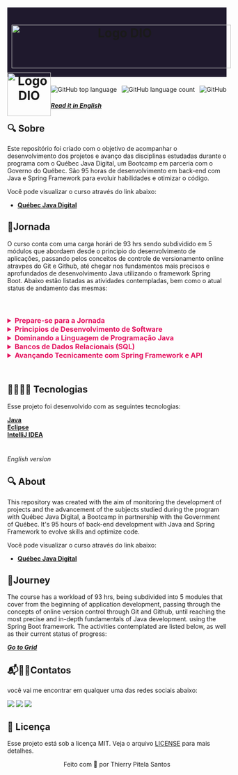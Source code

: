 <h1 align="center" style="background-color: #1F192D; height: 100px; padding: 30px 0; width: 100%">
   <img src="https://hermes.digitalinnovation.one/assets/diome/logo.png" alt="Logo DIO" height="100%" style="padding:10px;"/>
   <img src="https://hermes.digitalinnovation.one/files/assets/67e98e90-35be-41a2-96f0-943d500c27ed.png" alt="Logo DIO"  width="100px" height="100%" style="float:left"/>
</h1>

<div style="display: flex; justify-content: center; align-items: center; margin: 20px 0; justify-content: space-between; padding: 0 px;">
  <img alt="GitHub top language" src="https://img.shields.io/github/languages/top/Azanniel/nlw-return?color=blue">

  <img alt="GitHub language count" src="https://img.shields.io/github/languages/count/Azanniel/nlw-return?color=blueviolet">

  <img alt="GitHub" src="https://img.shields.io/github/license/Azanniel/nlw-return?color=magenta">
</div>

**_[Read it in English](#English)_**

## 🔍 **Sobre**
Este repositório foi criado com o objetivo de acompanhar o desenvolvimento dos projetos e avanço das disciplinas estudadas durante o programa com o Québec Java Digital, um Bootcamp em parceria com o Governo do Québec. São 95 horas de desenvolvimento em back-end com Java e Spring Framework para evoluir habilidades e otimizar o código. 

Você pode visualizar o curso através do link abaixo:
- **[Québec Java Digital](https://web.dio.me/track/d4a8a79e-3f08-402c-a5dd-d7cfec1b0447)**
  

## 🧭**Jornada**
O curso conta com uma carga horári de 93 hrs sendo subdividido em 5 módulos que abordaem desde o principio do desenvolvimento de aplicações, passando pelos conceitos de controle de versionamento online atravpes do Git e Github, até chegar nos fundamentos mais precisos e aprofundados de desenvolvimento Java utilizando o framework Spring Boot. Abaixo estão listadas as atividades contempladas, bem como o atual status de andamento das mesmas:

#

<br>
<div stye="display: flex; width: 100%;" id="grid">
  <details>
    <summary style="font-size:16px; font-weight: bold; color: #E4105D;">Prepare-se para a Jornada</summary>
    <table style="width:100%; border: 1px solid #FF82B0;">
      <tr>
        <td style="border-right: 1px solid #FF82B0; width:90%">Prepare-se para a Jornada</td>
        <td style="display: flex;justify-content: center;">✅</td>
      </tr>
      <tr>
        <td style="border-right: 1px solid #FF82B0; width:90%">Conheça as Oportunidades DIO</td>
        <td style="display: flex;justify-content: center">✅</td>
      </tr>
      <tr>
        <td style="border-right: 1px solid #FF82B0; width:90%">Seja protagonista neste Bootcamp</td>
        <td style="display: flex;justify-content: center">✅</td>
      </tr>
      <tr>
        <td style="border-right: 1px solid #FF82B0; width:90%">Conheça as Oportunidades DIO</td>
        <td style="display: flex;justify-content: center">✅</td>
      </tr>
      <tr>
        <td style="border-right: 1px solid #FF82B0; width:90%">Introdução ao Desenvolvimento de Software</td>
        <td style="display: flex;justify-content: center">✅</td>
      </tr>
  </table>
  </details>
  <details>
    <summary style="font-size:16px; font-weight: bold; color: #E4105D;">Principios de Desenvolvimento de Software</summary>
    <table style="width:100%; border: 1px solid #FF82B0;">
    <tr>
      <td style="width:90%; border-right: 1px solid #FF82B0;">Introdução à Programação e Pensamento Computacional</td>
      <td style=" display: flex;justify-content: center">✅</td>
    </tr>
    <tr>
      <td style="width:90%; border-right: 1px solid #FF82B0;">Introdução ao Git e Github</td>
      <td style=" display: flex;justify-content: center">✅</td>
    </tr>
    <tr>
      <td style="width:90%; border-right: 1px solid #FF82B0;">Criando seu Primeiro Repositório no GitHub Para Compartilhar Seu Progresso</td>
      <td style=" display: flex;justify-content: center">✅</td>
    </tr>
    <tr>
      <td style="width:90%; border-right: 1px solid #FF82B0;">Criando seu Primeiro Repositório no GitHub Para Compartilhar Seu Progresso</td>
      <td style=" display: flex;justify-content: center">✅</td>
    </tr>
  </table>
  </details>
  <details>
    <summary style="font-size:16px; font-weight: bold; color: #E4105D;">Dominando a Linguagem de Programação Java</summary>
    <table style="width:100%; border: 1px solid #FF82B0;">
    <tr>
      <td style="border-right: 1px solid #FF82B0; width:90%">Dominando IDEs Java</td>
      <td style="display: flex;justify-content: center">✅</td>
    </tr>
    <tr>
      <td style="border-right: 1px solid #FF82B0; width:90%">Variáveis, Tipos de Dados e Operadores Matemáticos em Java</td>
      <td style="display: flex;justify-content: center">✅</td>
    </tr>
    <tr>
      <td style="border-right: 1px solid #FF82B0; width:90%">Entendendo Métodos Java</td>
      <td style="display: flex;justify-content: center">✅</td>
    </tr>
    <tr>
      <td style="border-right: 1px solid #FF82B0; width:90%">Introdução e Estruturas Condicionais com Java</td>
      <td style="display: flex;justify-content: center">✅</td>
    </tr>
    <tr>
      <td style="border-right: 1px solid #FF82B0; width:90%">Estruturas de Repetição em Java</td>
      <td style="display: flex;justify-content: center">✅</td>
    </tr>
    <tr>
      <td style="border-right: 1px solid #FF82B0; width:90%">Java e Tratamento de Exceções</td>
      <td style="display: flex;justify-content: center">✅</td>
    </tr>
    <tr>
      <td style="border-right: 1px solid #FF82B0; width:90%">Trabalhando com Collections Java</td>
      <td style="display: flex;justify-content: center">✅</td>
    </tr>
    <tr>
      <td style="border-right: 1px solid #FF82B0; width:90%">Desafios de Código Básico Java - Québec</td>
      <td style="display: flex;justify-content: center">✅</td>
    </tr>
    <tr>
      <td style="border-right: 1px solid #FF82B0; width:90%">Programação Orientada a Objetos</td>
      <td style="display: flex;justify-content: center">✅</td>
    </tr>
    <tr>
      <td style="border-right: 1px solid #FF82B0; width:90%">Debugging Java</td>
      <td style="display: flex;justify-content: center">✅</td>
    </tr>
    <tr>
      <td style="border-right: 1px solid #FF82B0; width:90%">Tratamento de Exceções Java</td>
      <td style="display: flex;justify-content: center">❌</td>
    </tr>
    <tr>
      <td style="border-right: 1px solid #FF82B0; width:90%">Testes Unitários com JUnit</td>
      <td style="display: flex;justify-content: center">❌</td>
    </tr>
    <tr>
      <td style="border-right: 1px solid #FF82B0; width:90%">Desafios de Código Intermediário Java - Québec</td>
      <td style="display: flex;justify-content: center">❌</td>
    </tr>
    <tr>
      <td style="border-right: 1px solid #FF82B0; width:90%">Criando um Banco Digital com Java e Orientação a Objetos</td>
      <td style="display: flex;justify-content: center">❌</td>
    </tr>
  </table>
  </details>
  <details>
    <summary style="font-size:16px; font-weight: bold; color: #E4105D;">Bancos de Dados Relacionais (SQL)</summary>
    <table style="width:100%; border: 1px solid #FF82B0;">
    <tr>
      <td style="border-right: 1px solid #FF82B0; width:90%">Conceitos e Melhores Práticas com Bancos de Dados PostgreSQL</td>
      <td style="display: flex;justify-content: center">❌</td>
    </tr>
  </table>
  </details>
  <details>
  <summary style="font-size:16px; font-weight: bold; color: #E4105D;">Avançando Tecnicamente com Spring Framework e API
 </summary>
  <table style="width:100%; border: 1px solid #FF82B0;">
    <tr>
      <td style="border-right: 1px solid #FF82B0; width:90%; font-size:12px;; font-size:12px">Principais Protocolos de Comunicação da Internet</td>
      <td style="display: flex;justify-content: center">❌</td>
    </tr>
    <tr>
      <td style="border-right: 1px solid #FF82B0; width:90%; font-size:12px;">Gerenciamento de Dependências e Build em Java com Maven</td>
      <td style="display: flex; justify-content: center;">❌</td>
    </tr>
    <tr>
      <td style="border-right: 1px solid #FF82B0; width:90%; font-size:12px;">Introdução ao Spring Framework</td>
      <td style="display: flex;justify-content: center">❌</td>
    </tr>
    <tr>
      <td style="border-right: 1px solid #FF82B0; width:90%; font-size:12px;">Simplificando Projetos Java com o Spring Boot</td>
      <td style="display: flex;justify-content: center">❌</td>
    </tr>
    <tr>
      <td style="border-right: 1px solid #FF82B0; width:90%; font-size:12px;">Imersão no Spring Framework com Spring Boot</td>
      <td style="display: flex;justify-content: center">❌</td>
    </tr>
    <tr>
      <td style="border-right: 1px solid #FF82B0; width:90%; font-size:12px;">Criando uma API REST Documentada com Spring Web e Swagger</td>
      <td style="display: flex;justify-content: center">❌</td>
    </tr>
    <tr>
      <td style="border-right: 1px solid #FF82B0; width:90%; font-size:12px;">Adicionando Segurança a uma API REST com Spring Security</td>
      <td style="display: flex;justify-content: center">❌</td>
    </tr>
    <tr>
      <td style="border-right: 1px solid #FF82B0; width:90%; font-size:12px;">Explorando Padrões de Projetos na Prática com Java</td>
      <td style="display: flex;justify-content: center">❌</td>
    </tr>
    <tr>
      <td style="border-right: 1px solid #FF82B0; width:90%;font-size:12px;">Realizando Deploy na Nuvem de um Conjunto de API’s Desenvolvida em Spring Boot</td>
      <td style="display: flex;justify-content: center">❌</td>
    </tr>
</table>
</details>
</div>
<br>

#


## 🧑‍💻🧑‍💻 Tecnologias

Esse projeto foi desenvolvido com as seguintes tecnologias:

**[Java](https://www.oracle.com/java/technologies/downloads/)**<br>
**[Eclipse](https://www.eclipse.org/downloads/)**<br>
**[IntelliJ IDEA](https://www.jetbrains.com/idea/download/#section=windows)**<br>
<!-- - [Java](https://reactjs.org)
- [SpringBoot](https://tailwindcss.com)
- [Vite](https://vitejs.dev)
- [TypeScript](https://www.typescriptlang.org)
- [Express](https://expressjs.com/pt-br)
- [Prisma](https://www.prisma.io)
- [Jest](https://jestjs.io)
- [React Native](https://reactnative.dev/)
- [Expo](https://expo.dev/) -->

#

<div id="English">

_English version_

## 🔍 **About**
This repository was created with the aim of monitoring the development of projects and the advancement of the subjects studied during the program with Québec Java Digital, a Bootcamp in partnership with the Government of Québec. It's 95 hours of back-end development with Java and Spring Framework to evolve skills and optimize code. 

Você pode visualizar o curso através do link abaixo:
- **[Québec Java Digital](https://web.dio.me/track/d4a8a79e-3f08-402c-a5dd-d7cfec1b0447)**
  

## 🧭**Journey**
The course has a workload of 93 hrs, being subdivided into 5 modules that cover from the beginning of application development, passing through the concepts of online version control through Git and Github, until reaching the most precise and in-depth fundamentals of Java development. using the Spring Boot framework. The activities contemplated are listed below, as well as their current status of progress:

**_[Go to Grid](#grid)_**
</div>

## 📬🧑‍💻Contatos

 você vai me encontrar em qualquer uma das redes sociais abaixo:

 <a href="https://www.instagram.com/mm_thierry" target="_blank"><img src="https://img.shields.io/badge/-Instagram-%23E4405F?style=for-the-badge&logo=instagram&logoColor=white" target="_blank"></a>
  <a href = "mailto:thierrypitela@hotmail.com"><img src="https://img.shields.io/badge/Microsoft_Outlook-0078D4?style=for-the-badge&logo=microsoft-outlook&logoColor=white" target="_blank"></a>
  <a href="https://www.linkedin.com/in/thierry-pitela-santos-970221188" target="_blank"><img src="https://img.shields.io/badge/-LinkedIn-%230077B5?style=for-the-badge&logo=linkedin&logoColor=white" target="_blank"></a> 

## 📝 Licença

Esse projeto está sob a licença MIT. Veja o arquivo [LICENSE](LICENSE.md) para mais detalhes.

<p align="center">Feito com 💜 por Thierry Pitela Santos</p>
